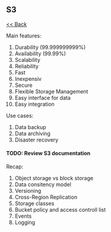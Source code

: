 ## S3

[<< Back](/page/architect)


Main features:

1. Durability (99.999999999%)
2. Availability (99.99%) 
3. Scalability
4. Reliability
5. Fast
6. Inexpensiv
7. Secure
8. Flexible Storage Management
9. Easy interface for data
10. Easy integration

Use cases:

1. Data backup
2. Data archiving
3. Disaster recovery

#### TODO: Review S3 documentation

Recap:

1. Object storage vs block storage
2. Data consitency model
3. Versioning
4. Cross-Region Replication
5. Storage classes
6. Bucket policy and access controll list
7. Events
8. Logging
